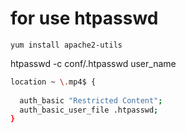 # for use htpasswd
```
yum install apache2-utils
```

htpasswd -c conf/.htpasswd user_name 

```bash
location ~ \.mp4$ {
  
  auth_basic "Restricted Content";
  auth_basic_user_file .htpasswd;
}
```
